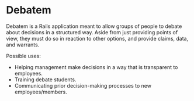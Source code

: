 # Debatem

Debatem is a Rails application meant to allow groups of people to debate about decisions in a structured way.  Aside from just providing points of view, they must do so in reaction to other options, and provide claims, data, and warrants.

Possible uses:

* Helping management make decisions in a way that is transparent to employees.
* Training debate students.
* Communicating prior decision-making processes to new employees/members.
